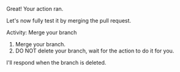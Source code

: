 Great! Your action ran.

Let's now fully test it by merging the pull request.

Activity: Merge your branch

1. Merge your branch.
1. DO NOT delete your branch, wait for the action to do it for you.

I'll respond when the branch is deleted.